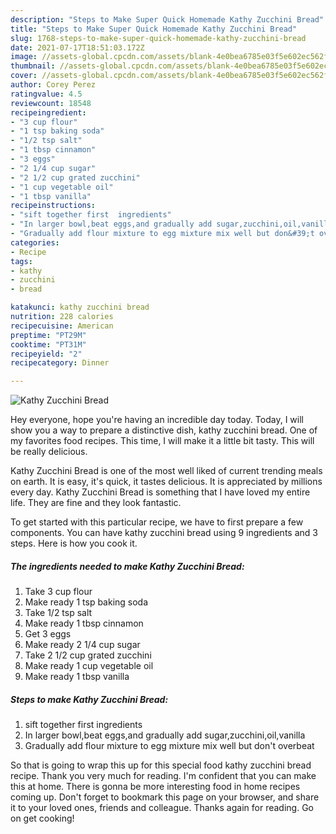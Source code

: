 ```yaml
---
description: "Steps to Make Super Quick Homemade Kathy Zucchini Bread"
title: "Steps to Make Super Quick Homemade Kathy Zucchini Bread"
slug: 1768-steps-to-make-super-quick-homemade-kathy-zucchini-bread
date: 2021-07-17T18:51:03.172Z
image: //assets-global.cpcdn.com/assets/blank-4e0bea6785e03f5e602ec562f230caae08da540cada707380b4fe1bbebba43da.png
thumbnail: //assets-global.cpcdn.com/assets/blank-4e0bea6785e03f5e602ec562f230caae08da540cada707380b4fe1bbebba43da.png
cover: //assets-global.cpcdn.com/assets/blank-4e0bea6785e03f5e602ec562f230caae08da540cada707380b4fe1bbebba43da.png
author: Corey Perez
ratingvalue: 4.5
reviewcount: 18548
recipeingredient:
- "3 cup flour"
- "1 tsp baking soda"
- "1/2 tsp salt"
- "1 tbsp cinnamon"
- "3 eggs"
- "2 1/4 cup sugar"
- "2 1/2 cup grated zucchini"
- "1 cup vegetable oil"
- "1 tbsp vanilla"
recipeinstructions:
- "sift together first  ingredients"
- "In larger bowl,beat eggs,and gradually add sugar,zucchini,oil,vanilla"
- "Gradually add flour mixture to egg mixture mix well but don&#39;t overbeat"
categories:
- Recipe
tags:
- kathy
- zucchini
- bread

katakunci: kathy zucchini bread 
nutrition: 228 calories
recipecuisine: American
preptime: "PT29M"
cooktime: "PT31M"
recipeyield: "2"
recipecategory: Dinner

---
```



![Kathy Zucchini Bread](//assets-global.cpcdn.com/assets/blank-4e0bea6785e03f5e602ec562f230caae08da540cada707380b4fe1bbebba43da.png)

Hey everyone, hope you're having an incredible day today. Today, I will show you a way to prepare a distinctive dish, kathy zucchini bread. One of my favorites food recipes. This time, I will make it a little bit tasty. This will be really delicious.



Kathy Zucchini Bread is one of the most well liked of current trending meals on earth. It is easy, it's quick, it tastes delicious. It is appreciated by millions every day. Kathy Zucchini Bread is something that I have loved my entire life. They are fine and they look fantastic.


To get started with this particular recipe, we have to first prepare a few components. You can have kathy zucchini bread using 9 ingredients and 3 steps. Here is how you cook it.

<!--inarticleads1-->

##### The ingredients needed to make Kathy Zucchini Bread:

1. Take 3 cup flour
1. Make ready 1 tsp baking soda
1. Take 1/2 tsp salt
1. Make ready 1 tbsp cinnamon
1. Get 3 eggs
1. Make ready 2 1/4 cup sugar
1. Take 2 1/2 cup grated zucchini
1. Make ready 1 cup vegetable oil
1. Make ready 1 tbsp vanilla




<!--inarticleads2-->

##### Steps to make Kathy Zucchini Bread:

1. sift together first  ingredients
1. In larger bowl,beat eggs,and gradually add sugar,zucchini,oil,vanilla
1. Gradually add flour mixture to egg mixture mix well but don&#39;t overbeat




So that is going to wrap this up for this special food kathy zucchini bread recipe. Thank you very much for reading. I'm confident that you can make this at home. There is gonna be more interesting food in home recipes coming up. Don't forget to bookmark this page on your browser, and share it to your loved ones, friends and colleague. Thanks again for reading. Go on get cooking!
